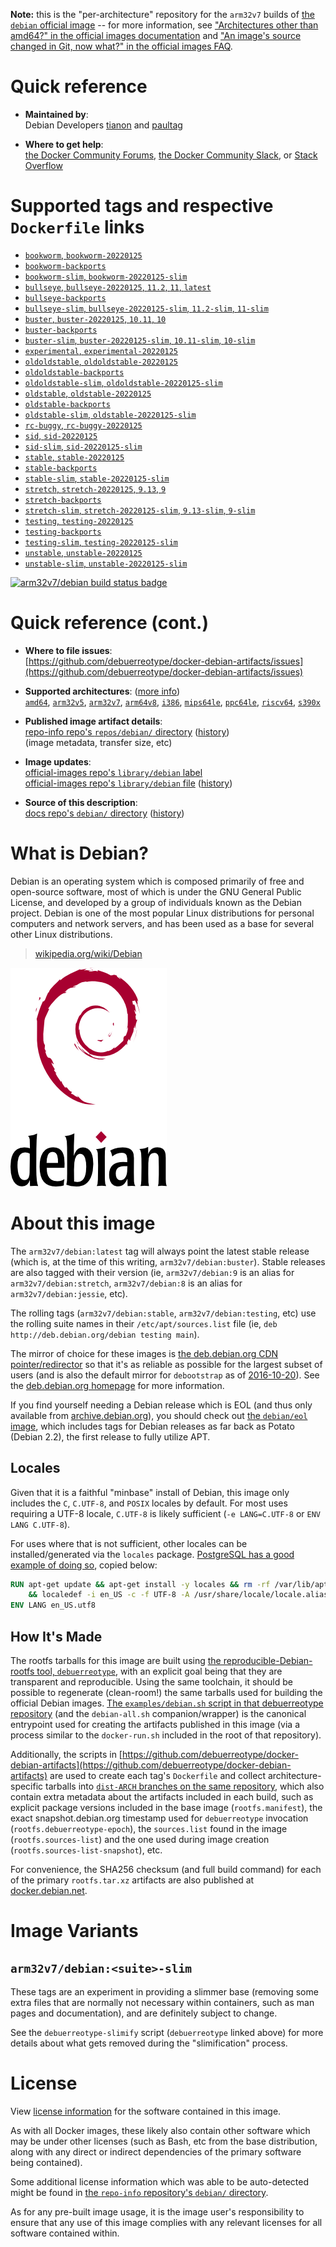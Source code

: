 <!--

********************************************************************************

WARNING:

    DO NOT EDIT "debian/README.md"

    IT IS AUTO-GENERATED

    (from the other files in "debian/" combined with a set of templates)

********************************************************************************

-->

**Note:** this is the "per-architecture" repository for the `arm32v7` builds of [the `debian` official image](https://hub.docker.com/_/debian) -- for more information, see ["Architectures other than amd64?" in the official images documentation](https://github.com/docker-library/official-images#architectures-other-than-amd64) and ["An image's source changed in Git, now what?" in the official images FAQ](https://github.com/docker-library/faq#an-images-source-changed-in-git-now-what).

# Quick reference

-	**Maintained by**:  
	Debian Developers [tianon](https://qa.debian.org/developer.php?login=tianon) and [paultag](https://qa.debian.org/developer.php?login=paultag)

-	**Where to get help**:  
	[the Docker Community Forums](https://forums.docker.com/), [the Docker Community Slack](https://dockr.ly/slack), or [Stack Overflow](https://stackoverflow.com/search?tab=newest&q=docker)

# Supported tags and respective `Dockerfile` links

-	[`bookworm`, `bookworm-20220125`](https://github.com/debuerreotype/docker-debian-artifacts/blob/eda751f44f317f7964e2dfcdc36e2bffed75c322/bookworm/Dockerfile)
-	[`bookworm-backports`](https://github.com/debuerreotype/docker-debian-artifacts/blob/eda751f44f317f7964e2dfcdc36e2bffed75c322/bookworm/backports/Dockerfile)
-	[`bookworm-slim`, `bookworm-20220125-slim`](https://github.com/debuerreotype/docker-debian-artifacts/blob/eda751f44f317f7964e2dfcdc36e2bffed75c322/bookworm/slim/Dockerfile)
-	[`bullseye`, `bullseye-20220125`, `11.2`, `11`, `latest`](https://github.com/debuerreotype/docker-debian-artifacts/blob/eda751f44f317f7964e2dfcdc36e2bffed75c322/bullseye/Dockerfile)
-	[`bullseye-backports`](https://github.com/debuerreotype/docker-debian-artifacts/blob/eda751f44f317f7964e2dfcdc36e2bffed75c322/bullseye/backports/Dockerfile)
-	[`bullseye-slim`, `bullseye-20220125-slim`, `11.2-slim`, `11-slim`](https://github.com/debuerreotype/docker-debian-artifacts/blob/eda751f44f317f7964e2dfcdc36e2bffed75c322/bullseye/slim/Dockerfile)
-	[`buster`, `buster-20220125`, `10.11`, `10`](https://github.com/debuerreotype/docker-debian-artifacts/blob/eda751f44f317f7964e2dfcdc36e2bffed75c322/buster/Dockerfile)
-	[`buster-backports`](https://github.com/debuerreotype/docker-debian-artifacts/blob/eda751f44f317f7964e2dfcdc36e2bffed75c322/buster/backports/Dockerfile)
-	[`buster-slim`, `buster-20220125-slim`, `10.11-slim`, `10-slim`](https://github.com/debuerreotype/docker-debian-artifacts/blob/eda751f44f317f7964e2dfcdc36e2bffed75c322/buster/slim/Dockerfile)
-	[`experimental`, `experimental-20220125`](https://github.com/debuerreotype/docker-debian-artifacts/blob/eda751f44f317f7964e2dfcdc36e2bffed75c322/experimental/Dockerfile)
-	[`oldoldstable`, `oldoldstable-20220125`](https://github.com/debuerreotype/docker-debian-artifacts/blob/eda751f44f317f7964e2dfcdc36e2bffed75c322/oldoldstable/Dockerfile)
-	[`oldoldstable-backports`](https://github.com/debuerreotype/docker-debian-artifacts/blob/eda751f44f317f7964e2dfcdc36e2bffed75c322/oldoldstable/backports/Dockerfile)
-	[`oldoldstable-slim`, `oldoldstable-20220125-slim`](https://github.com/debuerreotype/docker-debian-artifacts/blob/eda751f44f317f7964e2dfcdc36e2bffed75c322/oldoldstable/slim/Dockerfile)
-	[`oldstable`, `oldstable-20220125`](https://github.com/debuerreotype/docker-debian-artifacts/blob/eda751f44f317f7964e2dfcdc36e2bffed75c322/oldstable/Dockerfile)
-	[`oldstable-backports`](https://github.com/debuerreotype/docker-debian-artifacts/blob/eda751f44f317f7964e2dfcdc36e2bffed75c322/oldstable/backports/Dockerfile)
-	[`oldstable-slim`, `oldstable-20220125-slim`](https://github.com/debuerreotype/docker-debian-artifacts/blob/eda751f44f317f7964e2dfcdc36e2bffed75c322/oldstable/slim/Dockerfile)
-	[`rc-buggy`, `rc-buggy-20220125`](https://github.com/debuerreotype/docker-debian-artifacts/blob/eda751f44f317f7964e2dfcdc36e2bffed75c322/rc-buggy/Dockerfile)
-	[`sid`, `sid-20220125`](https://github.com/debuerreotype/docker-debian-artifacts/blob/eda751f44f317f7964e2dfcdc36e2bffed75c322/sid/Dockerfile)
-	[`sid-slim`, `sid-20220125-slim`](https://github.com/debuerreotype/docker-debian-artifacts/blob/eda751f44f317f7964e2dfcdc36e2bffed75c322/sid/slim/Dockerfile)
-	[`stable`, `stable-20220125`](https://github.com/debuerreotype/docker-debian-artifacts/blob/eda751f44f317f7964e2dfcdc36e2bffed75c322/stable/Dockerfile)
-	[`stable-backports`](https://github.com/debuerreotype/docker-debian-artifacts/blob/eda751f44f317f7964e2dfcdc36e2bffed75c322/stable/backports/Dockerfile)
-	[`stable-slim`, `stable-20220125-slim`](https://github.com/debuerreotype/docker-debian-artifacts/blob/eda751f44f317f7964e2dfcdc36e2bffed75c322/stable/slim/Dockerfile)
-	[`stretch`, `stretch-20220125`, `9.13`, `9`](https://github.com/debuerreotype/docker-debian-artifacts/blob/eda751f44f317f7964e2dfcdc36e2bffed75c322/stretch/Dockerfile)
-	[`stretch-backports`](https://github.com/debuerreotype/docker-debian-artifacts/blob/eda751f44f317f7964e2dfcdc36e2bffed75c322/stretch/backports/Dockerfile)
-	[`stretch-slim`, `stretch-20220125-slim`, `9.13-slim`, `9-slim`](https://github.com/debuerreotype/docker-debian-artifacts/blob/eda751f44f317f7964e2dfcdc36e2bffed75c322/stretch/slim/Dockerfile)
-	[`testing`, `testing-20220125`](https://github.com/debuerreotype/docker-debian-artifacts/blob/eda751f44f317f7964e2dfcdc36e2bffed75c322/testing/Dockerfile)
-	[`testing-backports`](https://github.com/debuerreotype/docker-debian-artifacts/blob/eda751f44f317f7964e2dfcdc36e2bffed75c322/testing/backports/Dockerfile)
-	[`testing-slim`, `testing-20220125-slim`](https://github.com/debuerreotype/docker-debian-artifacts/blob/eda751f44f317f7964e2dfcdc36e2bffed75c322/testing/slim/Dockerfile)
-	[`unstable`, `unstable-20220125`](https://github.com/debuerreotype/docker-debian-artifacts/blob/eda751f44f317f7964e2dfcdc36e2bffed75c322/unstable/Dockerfile)
-	[`unstable-slim`, `unstable-20220125-slim`](https://github.com/debuerreotype/docker-debian-artifacts/blob/eda751f44f317f7964e2dfcdc36e2bffed75c322/unstable/slim/Dockerfile)

[![arm32v7/debian build status badge](https://img.shields.io/jenkins/s/https/doi-janky.infosiftr.net/job/multiarch/job/arm32v7/job/debian.svg?label=arm32v7/debian%20%20build%20job)](https://doi-janky.infosiftr.net/job/multiarch/job/arm32v7/job/debian/)

# Quick reference (cont.)

-	**Where to file issues**:  
	[https://github.com/debuerreotype/docker-debian-artifacts/issues](https://github.com/debuerreotype/docker-debian-artifacts/issues)

-	**Supported architectures**: ([more info](https://github.com/docker-library/official-images#architectures-other-than-amd64))  
	[`amd64`](https://hub.docker.com/r/amd64/debian/), [`arm32v5`](https://hub.docker.com/r/arm32v5/debian/), [`arm32v7`](https://hub.docker.com/r/arm32v7/debian/), [`arm64v8`](https://hub.docker.com/r/arm64v8/debian/), [`i386`](https://hub.docker.com/r/i386/debian/), [`mips64le`](https://hub.docker.com/r/mips64le/debian/), [`ppc64le`](https://hub.docker.com/r/ppc64le/debian/), [`riscv64`](https://hub.docker.com/r/riscv64/debian/), [`s390x`](https://hub.docker.com/r/s390x/debian/)

-	**Published image artifact details**:  
	[repo-info repo's `repos/debian/` directory](https://github.com/docker-library/repo-info/blob/master/repos/debian) ([history](https://github.com/docker-library/repo-info/commits/master/repos/debian))  
	(image metadata, transfer size, etc)

-	**Image updates**:  
	[official-images repo's `library/debian` label](https://github.com/docker-library/official-images/issues?q=label%3Alibrary%2Fdebian)  
	[official-images repo's `library/debian` file](https://github.com/docker-library/official-images/blob/master/library/debian) ([history](https://github.com/docker-library/official-images/commits/master/library/debian))

-	**Source of this description**:  
	[docs repo's `debian/` directory](https://github.com/docker-library/docs/tree/master/debian) ([history](https://github.com/docker-library/docs/commits/master/debian))

# What is Debian?

Debian is an operating system which is composed primarily of free and open-source software, most of which is under the GNU General Public License, and developed by a group of individuals known as the Debian project. Debian is one of the most popular Linux distributions for personal computers and network servers, and has been used as a base for several other Linux distributions.

> [wikipedia.org/wiki/Debian](https://en.wikipedia.org/wiki/Debian)

![logo](https://raw.githubusercontent.com/docker-library/docs/b449be7df57e9ed9086bb5821bfb5d6cdc5d67a4/debian/logo.png)

# About this image

The `arm32v7/debian:latest` tag will always point the latest stable release (which is, at the time of this writing, `arm32v7/debian:buster`). Stable releases are also tagged with their version (ie, `arm32v7/debian:9` is an alias for `arm32v7/debian:stretch`, `arm32v7/debian:8` is an alias for `arm32v7/debian:jessie`, etc).

The rolling tags (`arm32v7/debian:stable`, `arm32v7/debian:testing`, etc) use the rolling suite names in their `/etc/apt/sources.list` file (ie, `deb http://deb.debian.org/debian testing main`).

The mirror of choice for these images is [the deb.debian.org CDN pointer/redirector](https://deb.debian.org) so that it's as reliable as possible for the largest subset of users (and is also the default mirror for `debootstrap` as of [2016-10-20](https://anonscm.debian.org/cgit/d-i/debootstrap.git/commit/?id=9e8bc60ad1ccf3a25ce7890526b70059f3e770de)). See the [deb.debian.org homepage](https://deb.debian.org) for more information.

If you find yourself needing a Debian release which is EOL (and thus only available from [archive.debian.org](http://archive.debian.org)), you should check out [the `debian/eol` image](https://hub.docker.com/r/debian/eol/), which includes tags for Debian releases as far back as Potato (Debian 2.2), the first release to fully utilize APT.

## Locales

Given that it is a faithful "minbase" install of Debian, this image only includes the `C`, `C.UTF-8`, and `POSIX` locales by default. For most uses requiring a UTF-8 locale, `C.UTF-8` is likely sufficient (`-e LANG=C.UTF-8` or `ENV LANG C.UTF-8`).

For uses where that is not sufficient, other locales can be installed/generated via the `locales` package. [PostgreSQL has a good example of doing so](https://github.com/docker-library/postgres/blob/69bc540ecfffecce72d49fa7e4a46680350037f9/9.6/Dockerfile#L21-L24), copied below:

```dockerfile
RUN apt-get update && apt-get install -y locales && rm -rf /var/lib/apt/lists/* \
	&& localedef -i en_US -c -f UTF-8 -A /usr/share/locale/locale.alias en_US.UTF-8
ENV LANG en_US.utf8
```

## How It's Made

The rootfs tarballs for this image are built using [the reproducible-Debian-rootfs tool, `debuerreotype`](https://github.com/debuerreotype/debuerreotype), with an explicit goal being that they are transparent and reproducible. Using the same toolchain, it should be possible to regenerate (clean-room!) the same tarballs used for building the official Debian images. [The `examples/debian.sh` script in that debuerreotype repository](https://github.com/debuerreotype/debuerreotype/blob/master/examples/debian.sh) (and the `debian-all.sh` companion/wrapper) is the canonical entrypoint used for creating the artifacts published in this image (via a process similar to the `docker-run.sh` included in the root of that repository).

Additionally, the scripts in [https://github.com/debuerreotype/docker-debian-artifacts](https://github.com/debuerreotype/docker-debian-artifacts) are used to create each tag's `Dockerfile` and collect architecture-specific tarballs into [`dist-ARCH` branches on the same repository](https://github.com/debuerreotype/docker-debian-artifacts/branches), which also contain extra metadata about the artifacts included in each build, such as explicit package versions included in the base image (`rootfs.manifest`), the exact snapshot.debian.org timestamp used for `debuerreotype` invocation (`rootfs.debuerreotype-epoch`), the `sources.list` found in the image (`rootfs.sources-list`) and the one used during image creation (`rootfs.sources-list-snapshot`), etc.

For convenience, the SHA256 checksum (and full build command) for each of the primary `rootfs.tar.xz` artifacts are also published at [docker.debian.net](https://docker.debian.net/).

# Image Variants

## `arm32v7/debian:<suite>-slim`

These tags are an experiment in providing a slimmer base (removing some extra files that are normally not necessary within containers, such as man pages and documentation), and are definitely subject to change.

See the `debuerreotype-slimify` script (`debuerreotype` linked above) for more details about what gets removed during the "slimification" process.

# License

View [license information](https://www.debian.org/social_contract#guidelines) for the software contained in this image.

As with all Docker images, these likely also contain other software which may be under other licenses (such as Bash, etc from the base distribution, along with any direct or indirect dependencies of the primary software being contained).

Some additional license information which was able to be auto-detected might be found in [the `repo-info` repository's `debian/` directory](https://github.com/docker-library/repo-info/tree/master/repos/debian).

As for any pre-built image usage, it is the image user's responsibility to ensure that any use of this image complies with any relevant licenses for all software contained within.
